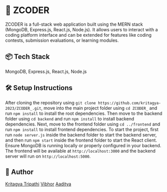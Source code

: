 # 🚀 ZCODER 

ZCODER is a full-stack web application built using the MERN stack (MongoDB, Express.js, React.js, Node.js). It allows users to interact with a coding platform interface and can be extended for features like coding contests, submission evaluations, or learning modules.

## 📦 Tech Stack
MongoDB, Express.js, React.js, Node.js

## 🛠️ Setup Instructions

After cloning the repository using `git clone https://github.com/kritagya-2023/ZCODER_.git`, move into the main project folder using `cd ZCODER_` and run `npm install` to install the root dependencies. Then move to the backend folder using `cd backend` and run `npm install` to install backend dependencies. Next, move to the frontend folder using `cd ../frontend` and run `npm install` to install frontend dependencies. To start the project, first run `node server.js` inside the backend folder to start the backend server, and then run `npm start` inside the frontend folder to start the React client. Ensure MongoDB is running locally or properly configured in your backend. The frontend will be available at `http://localhost:3000` and the backend server will run on `http://localhost:5000`.

## 👤 Author
[Kritagya Tripathi](https://github.com/kritagya-2023)
[Vibhor](https://github.com/VIBh0r)
[Aaditya](https://github.com/aaditya-shriwastav)
